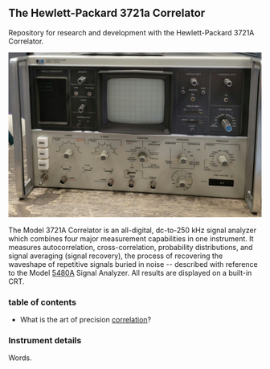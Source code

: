## The Hewlett-Packard 3721a Correlator

Repository for research and development with the Hewlett-Packard 3721A Correlator.

![image](/images/3721a-front.jpg)

The Model 3721A Correlator is an all-digital, dc-to-250 kHz signal analyzer which combines four major measurement capabilities in one instrument. It measures autocorrelation, cross-correlation, probability distributions, and signal averaging (signal recovery), the process of recovering the waveshape of repetitive signals buried in noise -- described with reference to the Model [5480A](https://github.com/cartheur/hp5480a) Signal Analyzer. All results are displayed on a built-in CRT.



### table of contents

* What is the art of precision [correlation](/statistical-signal-analysis/README.md)?

### Instrument details

Words.
